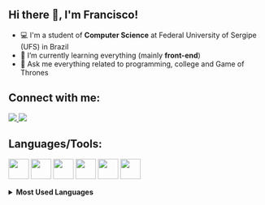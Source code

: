 ## Hi there 👋, I'm Francisco!  

 - 💻 I'm a student of **Computer Science** at Federal University of Sergipe (UFS) in Brazil
 - 🌱  I’m currently learning everything (mainly **front-end**)
 - 💬  Ask me everything related to programming, college and Game of Thrones

## Connect with me:
<a href ="https://www.linkedin.com/in/francisco-braz-647b3a163/"><img  src="https://img.shields.io/badge/LinkedIn-0077B5?style=for-the-badge&logo=linkedin&logoColor=white">
</a> <a href = "https://www.instagram.com/franciscoobraz/"><img  src="https://img.shields.io/badge/Instagram-E4405F?style=for-the-badge&logo=instagram&logoColor=white"></a>
 


## Languages/Tools:
<a href="https://www.cprogramming.com/"><img src="https://icongr.am/devicon/c-original.svg?size=128&color=currentColor" width="40" height="40"/></a> <a href="https://developer.mozilla.org/pt-BR/docs/Web/JavaScript"><img src="https://icongr.am/devicon/javascript-original.svg?size=128&color=currentColor" width="40" height="40"/></a> <a href="https://getbootstrap.com/"><img src="https://devicon.dev/devicon.git/icons/bootstrap/bootstrap-plain.svg" width = "40" height="40"/></a> <a href = "https://developer.mozilla.org/en-US/docs/Web/Guide/HTML/HTML5"><img src="https://icongr.am/devicon/html5-original.svg?size=128&color=currentColor" width="40" height="40"/></a> <a href="https://developer.mozilla.org/en-US/docs/Web/CSS"><img src="https://icongr.am/devicon/css3-original.svg?size=128&color=currentColor" width="40" height="40"/></a> <a href = "https://www.java.com/en/"><img src="https://icongr.am/devicon/java-original.svg?size=128&color=currentColor" width="40" height="40"></a>
    


<details>
<summary><b>Most Used Languages</b></summary>
<br/>
  
[![Top Langs](https://github-readme-stats.vercel.app/api/top-langs/?username=FranciscoBraaz&layout=compact)](https://github.com/anuraghazra/github-readme-stats)
</details>
